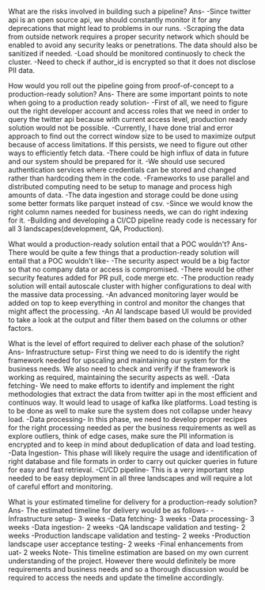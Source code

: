 What are the risks involved in building such a pipeline? 
Ans- 
-Since
twitter api is an open source api, we should constantly monitor it for
any deprecations that might lead to problems in our runs. 
-Scraping the
data from outside network requires a proper security network which
should be enabled to avoid any security leaks or penetrations. The data
should also be sanitized if needed. 
-Load should be monitored
continuosly to check the cluster. 
-Need to check if author_id is
encrypted so that it does not disclose PII data.

How would you roll out the pipeline going from proof-of-concept to a
production-ready solution? 
Ans- There are some important points to note
when going to a production ready solution- 
-First of all, we need to
figure out the right developer account and access roles that we need in
order to query the twitter api because with current access level,
production ready solution would not be possible. 
-Currently, I have done
trial and error approach to find out the correct window size to be used
to maximize output because of access limitations. If this persists, we
need to figure out other ways to efficiently fetch data. 
-There could be
high influx of data in future and our system should be prepared for it.
-We should use secured authentication services where credentials can be
stored and changed rather than hardcoding them in the code. 
-Frameworks
to use parallel and distributed computing need to be setup to manage and
process high amounts of data. 
-The data ingestion and storage could be
done using some better formats like parquet instead of csv. 
-Since we
would know the right column names needed for business needs, we can do
right indexing for it. 
-Building and developing a CI/CD pipeline ready
code is necessary for all 3 landscapes(development, QA, Production).

What would a production-ready solution entail that a POC wouldn't? 
Ans-
There would be quite a few things that a production-ready solution will
entail that a POC wouldn't like- 
-The security aspect would be a big
factor so that no company data or access is compromised. 
-There would be
other security features added for PR pull, code merge etc. 
-The
production ready solution will entail autoscale cluster with higher
configurations to deal with the massive data processing. 
-An advanced
monitoring layer would be added on top to keep everything in control and
monitor the changes that might affect the processing. 
-An AI landscape
based UI would be provided to take a look at the output and filter them
based on the columns or other factors.

What is the level of effort required to deliver each phase of the
solution? 
Ans- 
Infrastructure setup- First thing we need to do is
identify the right framework needed for upscaling and maintaining our
system for the business needs. We also need to check and verify if the
framework is working as required, maintaining the security aspects as
well. 
-Data fetching- We need to make efforts to identify and implement
the right methodologies that extract the data from twitter api in the
most efficient and continuos way. It would lead to usage of kafka like
platforms. Load testing is to be done as well to make sure the system
does not collapse under heavy load. 
-Data processing- In this phase, we
need to develop proper recipes for the right processing needed as per
the business requirements as well as explore outliers, think of edge
cases, make sure the PII information is encrypted and to keep in mind
about deduplication of data and load testing. 
-Data Ingestion- This
phase will likely require the usage and identification of right database
and file formats in order to carry out quicker queries in future for
easy and fast retrieval. 
-CI/CD pipeline- This is a very important step
needed to be easy deployment in all three landscapes and will require a
lot of careful effort and monitoring.

What is your estimated timeline for delivery for a production-ready
solution? 
Ans- The estimated timeline for delivery would be as follows-
-Infrastructure setup- 3 weeks 
-Data fetching- 3 weeks 
-Data processing-
3 weeks 
-Data ingestion- 2 weeks 
-QA landscape validation and testing- 2
weeks 
-Production landscape validation and testing- 2 weeks 
-Production
landscape user acceptance testing- 2 weeks 
-Final enhancements from uat-
2 weeks 
Note- This timeline estimation are based on my own current
understanding of the project. However there would definitely be more
requirements and business needs and so a thorough discussion would be
required to access the needs and update the timeline accordingly.

